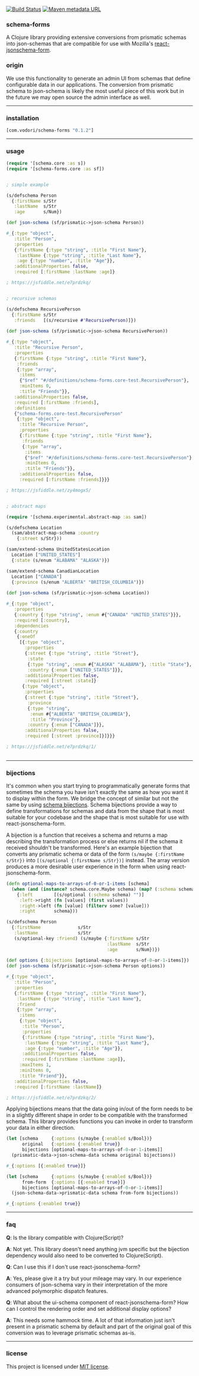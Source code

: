 [![Build Status](https://travis-ci.org/vodori/schema-forms.svg?branch=master)](https://travis-ci.org/vodori/schema-forms) [![Maven metadata URL](https://img.shields.io/maven-metadata/v/http/central.maven.org/maven2/com/vodori/schema-forms/maven-metadata.xml.svg)](https://mvnrepository.com/artifact/com.vodori/schema-forms)

### schema-forms

A Clojure library providing extensive conversions from prismatic schemas into json-schemas that are 
compatible for use with Mozilla's [react-jsonschema-form](https://github.com/mozilla-services/react-jsonschema-form).

### origin

We use this functionality to generate an admin UI from schemas that define configurable data 
in our applications. The conversion from prismatic schema to json-schema is likely the most
useful piece of this work but in the future we may open source the admin interface as well.

___

### installation 

```clojure
[com.vodori/schema-forms "0.1.2"]
```

___

### usage 

```clojure
(require '[schema.core :as s])
(require '[schema-forms.core :as sf])


; simple example

(s/defschema Person 
  {:firstName s/Str
   :lastName  s/Str 
   :age       s/Num})

(def json-schema (sf/prismatic->json-schema Person))

#_{:type "object",
   :title "Person",
   :properties
   {:firstName {:type "string", :title "First Name"},
    :lastName {:type "string", :title "Last Name"},
    :age {:type "number", :title "Age"}},
   :additionalProperties false,
   :required [:firstName :lastName :age]}

; https://jsfiddle.net/e7prdzkq/


; recursive schemas

(s/defschema RecursivePerson
  {:firstName s/Str
   :friends   [(s/recursive #'RecursivePerson)]})
   
(def json-schema (sf/prismatic->json-schema RecursivePerson))

#_{:type "object",
   :title "Recursive Person",
   :properties
   {:firstName {:type "string", :title "First Name"},
    :friends
    {:type "array",
     :items
     {"$ref" "#/definitions/schema-forms.core-test.RecursivePerson"},
     :minItems 0,
     :title "Friends"}},
   :additionalProperties false,
   :required [:firstName :friends],
   :definitions
   {"schema-forms.core-test.RecursivePerson"
    {:type "object",
     :title "Recursive Person",
     :properties
     {:firstName {:type "string", :title "First Name"},
      :friends
      {:type "array",
       :items
       {"$ref" "#/definitions/schema-forms.core-test.RecursivePerson"},
       :minItems 0,
       :title "Friends"}},
     :additionalProperties false,
     :required [:firstName :friends]}}}

; https://jsfiddle.net/zy4mogx5/


; abstract maps

(require '[schema.experimental.abstract-map :as sam])

(s/defschema Location
  (sam/abstract-map-schema :country
    {:street s/Str}))

(sam/extend-schema UnitedStatesLocation
  Location ["UNITED_STATES"]
  {:state (s/enum "ALABAMA" "ALASKA")})

(sam/extend-schema CanadianLocation
  Location ["CANADA"]
  {:province (s/enum "ALBERTA" "BRITISH_COLUMBIA")})
  
(def json-schema (sf/prismatic->json-schema Location))

#_{:type "object",
   :properties
   {:country {:type "string", :enum #{"CANADA" "UNITED_STATES"}}},
   :required [:country],
   :dependencies
   {:country
    {:oneOf
     [{:type "object",
       :properties
       {:street {:type "string", :title "Street"},
        :state
        {:type "string", :enum #{"ALASKA" "ALABAMA"}, :title "State"},
        :country {:enum ["UNITED_STATES"]}},
       :additionalProperties false,
       :required [:street :state]}
      {:type "object",
       :properties
       {:street {:type "string", :title "Street"},
        :province
        {:type "string",
         :enum #{"ALBERTA" "BRITISH_COLUMBIA"},
         :title "Province"},
        :country {:enum ["CANADA"]}},
       :additionalProperties false,
       :required [:street :province]}]}}}

; https://jsfiddle.net/e7prdzkq/1/
       
```

___


### bijections

It's common when you start trying to programmatically generate forms that sometimes the schema
you have isn't exactly the same as how you want it to display within the form. We bridge the 
concept of similar but not the same by using [schema bijections](https://github.com/gfredericks/schema-bijections). 
Schema bijections provide a way to define transformations for schemas and data from the shape that is most suitable 
for your codebase and the shape that is most suitable for use with react-jsonschema-form.


A bijection is a function that receives a schema and returns a map describing the transformation process
or else returns nil if the schema it received shouldn't be transformed. Here's an example bijection that
converts any prismatic schema or data of the form `(s/maybe {:firstName s/Str})` into 
`[(s/optional {:firstName s/Str})]` instead. The array version produces a more desirable user experience
in the form when using react-jsonschema-form.


```clojure
(defn optional-maps-to-arrays-of-0-or-1-items [schema]
  (when (and (instance? schema.core.Maybe schema) (map? (:schema schema)))
    {:left        [(s/optional (:schema schema) "")]
     :left->right (fn [values] (first values))
     :right->left (fn [value] (filterv some? [value]))
     :right       schema}))

(s/defschema Person
  {:firstName              s/Str
   :lastName               s/Str
   (s/optional-key :friend) (s/maybe {:firstName s/Str
                                      :lastName  s/Str 
                                      :age       s/Num})})
     
(def options {:bijections [optional-maps-to-arrays-of-0-or-1-items]})
(def json-schema (sf/prismatic->json-schema Person options))

#_{:type "object",
   :title "Person",
   :properties
   {:firstName {:type "string", :title "First Name"},
    :lastName {:type "string", :title "Last Name"},
    :friend
    {:type "array",
     :items
     {:type "object",
      :title "Person",
      :properties
      {:firstName {:type "string", :title "First Name"},
       :lastName {:type "string", :title "Last Name"},
       :age {:type "number", :title "Age"}},
      :additionalProperties false,
      :required [:firstName :lastName :age]},
     :maxItems 1,
     :minItems 0,
     :title "Friend"}},
   :additionalProperties false,
   :required [:firstName :lastName]}

; https://jsfiddle.net/e7prdzkq/2/

```


Applying bijections means that the data going in/out of the form needs to be in a slightly
different shape in order to be compatible with the transformed schema. This library provides
functions you can invoke in order to transform your data in either direction.

```clojure
(let [schema     {:options (s/maybe {:enabled s/Bool})}
      original   {:options {:enabled true}}
      bijections [optional-maps-to-arrays-of-0-or-1-items]]
  (prismatic-data->json-schema-data schema original bijections))

#_{:options [{:enabled true}]}

(let [schema     {:options (s/maybe {:enabled s/Bool})}
      from-form  {:options [{:enabled true}]}
      bijections [optional-maps-to-arrays-of-0-or-1-items]]
  (json-schema-data->prismatic-data schema from-form bijections))

#_{:options {:enabled true}}

```

___


### faq

__Q__: Is the library compatible with Clojure(Script)? 

__A__: Not yet. This library doesn't need anything jvm specific but the bijection
dependency would also need to be converted to Clojure(Script).


__Q__: Can I use this if I don't use react-jsonschema-form? 

__A__: Yes, please give it a try but your mileage may vary. In our experience consumers of
json-schema vary in their interpretation of the more advanced polymorphic dispatch features.


__Q__: What about the ui-schema component of react-jsonschema-form? How can I control the rendering order
and set additional display options?

__A__: This needs some hammock time. A lot of that information just isn't present in a prismatic
schema by default and part of the original goal of this conversion was to leverage prismatic schemas
as-is.


___

### license
This project is licensed under [MIT license](http://opensource.org/licenses/MIT).









